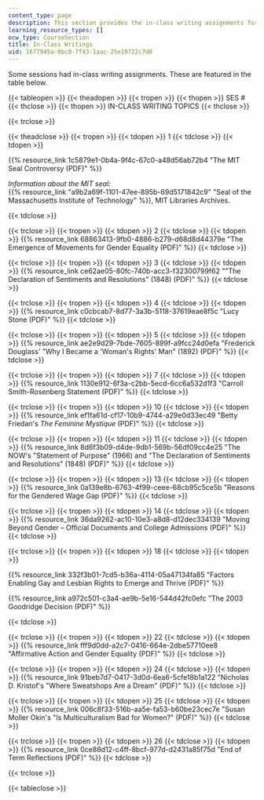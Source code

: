 ```yaml
---
content_type: page
description: This section provides the in-class writing assignments for the course.
learning_resource_types: []
ocw_type: CourseSection
title: In-Class Writings
uid: 1677945a-0bc0-7f43-1aac-25e19722c7d0
---
```


Some sessions had in-class writing assignments. These are featured in the table below.

{{< tableopen >}}
{{< theadopen >}}
{{< tropen >}}
{{< thopen >}}
SES #
{{< thclose >}}
{{< thopen >}}
IN-CLASS WRITING TOPICS
{{< thclose >}}

{{< trclose >}}

{{< theadclose >}}
{{< tropen >}}
{{< tdopen >}}
1
{{< tdclose >}}
{{< tdopen >}}


{{% resource_link 1c5879e1-0b4a-9f4c-67c0-a48d56ab72b4 "The MIT Seal Controversy (PDF)" %}}

_Information about the MIT seal:_  
{{% resource_link "a9b2a69f-1101-47ee-895b-69d5171842c9" "Seal of the Massachusetts Institute of Technology" %}}, MIT Libraries Archives.


{{< tdclose >}}

{{< trclose >}}
{{< tropen >}}
{{< tdopen >}}
2
{{< tdclose >}}
{{< tdopen >}}
{{% resource_link 68863413-9fb0-4886-b279-d68d8d44379e "The Emergence of Movements for Gender Equality (PDF)" %}}
{{< tdclose >}}

{{< trclose >}}
{{< tropen >}}
{{< tdopen >}}
3
{{< tdclose >}}
{{< tdopen >}}
{{% resource_link ce62ae05-80fc-740b-acc3-f32300799f62 "\"The Declaration of Sentiments and Resolutions\" (1848) (PDF)" %}}
{{< tdclose >}}

{{< trclose >}}
{{< tropen >}}
{{< tdopen >}}
4
{{< tdclose >}}
{{< tdopen >}}
{{% resource_link c0cbcab7-8d77-3a3b-5118-37619eae8f5c "Lucy Stone (PDF)" %}}
{{< tdclose >}}

{{< trclose >}}
{{< tropen >}}
{{< tdopen >}}
5
{{< tdclose >}}
{{< tdopen >}}
{{% resource_link ae2e9d29-7bde-7605-899f-a9fcc24d0efa "Frederick Douglass' \"Why I Became a 'Woman's Rights' Man\" (1892) (PDF)" %}}
{{< tdclose >}}

{{< trclose >}}
{{< tropen >}}
{{< tdopen >}}
7
{{< tdclose >}}
{{< tdopen >}}
{{% resource_link 1130e912-6f3a-c2bb-5ecd-6cc6a532d1f3 "Carroll Smith-Rosenberg Statement (PDF)" %}}
{{< tdclose >}}

{{< trclose >}}
{{< tropen >}}
{{< tdopen >}}
10
{{< tdclose >}}
{{< tdopen >}}
{{% resource_link ef1fa61d-cf17-10b9-4744-a29e0d33ec49 "Betty Friedan's _The Feminine Mystique_ (PDF)" %}}
{{< tdclose >}}

{{< trclose >}}
{{< tropen >}}
{{< tdopen >}}
11
{{< tdclose >}}
{{< tdopen >}}
{{% resource_link 8d6f3b09-d4de-9db1-569b-56df09cc4e25 "The NOW's \"Statement of Purpose\" (1966) and \"The Declaration of Sentiments and Resolutions\" (1848) (PDF)" %}}
{{< tdclose >}}

{{< trclose >}}
{{< tropen >}}
{{< tdopen >}}
13
{{< tdclose >}}
{{< tdopen >}}
{{% resource_link 0a139e8b-6763-4f99-ceee-68cb95c5ce5b "Reasons for the Gendered Wage Gap (PDF)" %}}
{{< tdclose >}}

{{< trclose >}}
{{< tropen >}}
{{< tdopen >}}
14
{{< tdclose >}}
{{< tdopen >}}
{{% resource_link 36da9262-ac10-10e3-a8d8-d12dec334139 "Moving Beyond Gender – Official Documents and College Admissions (PDF)" %}}
{{< tdclose >}}

{{< trclose >}}
{{< tropen >}}
{{< tdopen >}}
18
{{< tdclose >}}
{{< tdopen >}}


{{% resource_link 332f3b01-7cd5-b36a-4114-05a47134fa85 "Factors Enabling Gay and Lesbian Rights to Emerge and Thrive (PDF)" %}}

{{% resource_link a972c501-c3a4-ae9b-5e16-544d42fc0efc "The 2003 Goodridge Decision (PDF)" %}}


{{< tdclose >}}

{{< trclose >}}
{{< tropen >}}
{{< tdopen >}}
22
{{< tdclose >}}
{{< tdopen >}}
{{% resource_link fff9d0dd-a2c7-0416-664e-2dbe57710ee8 "Affirmative Action and Gender Equality (PDF)" %}}
{{< tdclose >}}

{{< trclose >}}
{{< tropen >}}
{{< tdopen >}}
24
{{< tdclose >}}
{{< tdopen >}}
{{% resource_link 91beb7d7-0417-3d0d-6ea6-5cfe18b1a122 "Nicholas D. Kristof's \"Where Sweatshops Are a Dream\" (PDF)" %}}
{{< tdclose >}}

{{< trclose >}}
{{< tropen >}}
{{< tdopen >}}
25
{{< tdclose >}}
{{< tdopen >}}
{{% resource_link 006c8f33-516b-aa5e-fa53-b60be23cec7e "Susan Moller Okin's \"Is Multiculturalism Bad for Women?\" (PDF)" %}}
{{< tdclose >}}

{{< trclose >}}
{{< tropen >}}
{{< tdopen >}}
26
{{< tdclose >}}
{{< tdopen >}}
{{% resource_link 0ce88d12-c4ff-8bcf-977d-d2431a85f75d "End of Term Reflections (PDF)" %}}
{{< tdclose >}}

{{< trclose >}}

{{< tableclose >}}